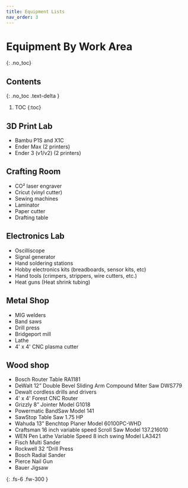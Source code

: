 ```yaml
---
title: Equipment Lists
nav_order: 3
---
```

# Equipment By Work Area
{: .no_toc}

## Contents
{: .no_toc .text-delta }
1. TOC
{:toc}

## 3D Print Lab
- Bambu P1S and X1C
- Ender Max (2 printers)
- Ender 3 (v1/v2) (2 printers)

## Crafting Room
- CO² laser engraver
- Cricut (vinyl cutter)
- Sewing machines
- Laminator
- Paper cutter
- Drafting table

## Electronics Lab
- Oscilliscope
- Signal generator
- Hand soldering stations
- Hobby electronics kits (breadboards, sensor kits, etc)
- Hand tools (crimpers, strippers, wire cutters, etc.)
- Heat guns (Heat shrink tubing)

## Metal Shop
- MIG welders
- Band saws
- Drill press
- Bridgeport mill
- Lathe
- 4' x 4' CNC plasma cutter

## Wood shop
- Bosch Router Table RA1181
- DeWalt 12” Double Bevel Sliding Arm Compound Miter Saw DWS779
- Dewalt cordless drills and drivers
- 4' x 4' Forest CNC Router
- Grizzly 8” Jointer Model G1018
- Powermatic BandSaw Model 141
- SawStop Table Saw 1.75 HP
- Wahuda 13” Benchtop Planer Model 60100PC-WHD
- Craftsman 16 inch variable speed Scroll Saw Model 137.216010
- WEN Pen Lathe Variable Speed 8 inch swing Model  LA3421
- Fisch Multi Sander
- Rockwell 32 “Drill Press
- Bosch Radial Sander
- Pierce Nail Gun
- Bauer Jigsaw

{: .fs-6 .fw-300 }
